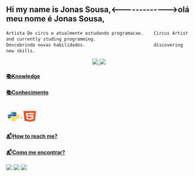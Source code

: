 ## Hi my name is Jonas Sousa,<------------->olá meu nome é Jonas Sousa,
    Artista De circo e atualmente estudando programacao.    Circus Artist and currently studing programming.
    Descobrindo novas habilidades.                          discovering new skills.


<div align="center">
<a href="https://github.com/JonassousaDev">
<img height="180em" src="https://github-readme-stats.vercel.app/api?username=JonassousaDev&show_icons=true&theme=swift&include_all_commits=true&count_private=true"/>
<img height="180em" src="https://github-readme-stats.vercel.app/api/top-langs/?username=JonassousaDev&layout=compact&langs_count=7&theme=swift"/></div>

  
#### 📚Knowledge
#### 📚Conhecimento
 <div style="display: inline_block"><br> 
  <img align="center" alt="Jonas-Python" height="30" width="40" src="https://raw.githubusercontent.com/devicons/devicon/master/icons/python/python-original.svg">
 <img align="center" alt="Jonas-HTML" height="30" width="40" src="https://raw.githubusercontent.com/devicons/devicon/master/icons/html5/html5-original.svg">
 </div>
  
  ##
  #### 📬How to reach me?
  #### 📬Como me encontrar?
  <div> 
  <a href="https://instagram.com/jonassousa.balance" target="_blank"><img src="https://img.shields.io/badge/-Instagram-%23E4405F?style=for-the-badge&logo=instagram&logoColor=white" target="_blank"></a>
  <a href="https://www.linkedin.com/in/jonas-sousa-python-dev/" target="_blank"><img src="https://img.shields.io/badge/-LinkedIn-%230077B5?style=for-the-badge&logo=linkedin&logoColor=white" target="_blank"></a>
    <a href = "mailto:jonassousa.dev@gmail.com"><img src="https://img.shields.io/badge/-Gmail-%23333?style=for-the-badge&logo=gmail&logoColor=white" target="_blank"></a>
     </div>
  
